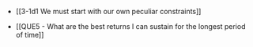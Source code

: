 - [[3-1d1 We must start with our own peculiar constraints]]

- [[QUE5 - What are the best returns I can sustain for the longest period of time]]
